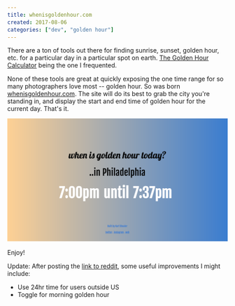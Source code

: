 ```yaml
---
title: whenisgoldenhour.com
created: 2017-08-06
categories: ["dev", "golden hour"]
---
```


There are a ton of tools out there for finding sunrise, sunset, golden hour, etc. for a particular day in a particular spot on earth. [The Golden Hour Calculator](http://golden-hour.com/) being the one I frequented.

None of these tools are great at quickly exposing the one time range for so many photographers love most -- golden hour. So was born [whenisgoldenhour.com](http://whenisgoldenhour.com). The site will do its best to grab the city you're standing in, and display the start and end time of golden hour for the current day. That's it.

![screen](/static/images/posts/2017-08-06-whenisgoldenhour/screenshot1.png)

Enjoy!

Update:
After posting the [link to reddit](https://www.reddit.com/r/photography/comments/6q4xri/built_a_site_to_quickly_find_out_when_golden_hour/), some useful improvements I might include:  
- Use 24hr time for users outside US  
- Toggle for morning golden hour  
